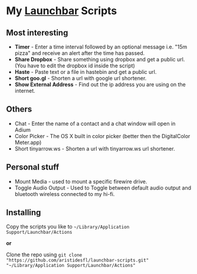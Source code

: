 My [Launchbar](http://www.obdev.at/products/launchbar/index.html) Scripts
=====================

Most interesting
-----------
* **Timer** - Enter a time interval followed by an optional message i.e. "15m pizza" and receive an alert after the time has passed.
* **Share Dropbox** - Share something using dropbox and get a public url. (You have to edit the dropbox id inside the script)
* **Haste** - Paste text or a file in hastebin and get a public url.
* **Short goo.gl** - Shorten a url with google url shortener.
* **Show External Address** - Find out the ip address you are using on the internet.

Others
---------
* Chat - Enter the name of a contact and a chat window will open in Adium
* Color Picker - The OS X built in color picker (better then the DigitalColor Meter.app)
* Short tinyarrow.ws - Shorten a url with tinyarrow.ws url shortener.

Personal stuff
-------------------------
* Mount Media - used to mount a specific firewire drive.
* Toggle Audio Output - Used to Toggle between default audio output and bluetooth wireless connected to my hi-fi.



Installing
-----------
Copy the scripts you like to `~/Library/Application Support/Launchbar/Actions`

**or**

Clone the repo using `git clone "https://github.com/aristidesfl/launchbar-scripts.git" "~/Library/Application Support/Launchbar/Actions"`